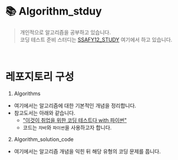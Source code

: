 # 📚 Algorithm_stduy
> 개인적으로 알고리즘을 공부하고 있습니다. <br>
> 코딩 테스트 준비 스터디는 [SSAFY12_STUDY](https://github.com/ramge132/SSAFY_Daejeon_Algorithm) 여기에서 하고 있습니다.

<br>

# 레포지토리 구성
1. Algorithms
  - 여기에서는 알고리즘에 대한 기본적인 개념을 정리합니다.
  - 참고도서는 아래와 같습니다.
    - ["이것이 취업을 위한 코딩 테스트다 with 파이썬"](https://www.aladin.co.kr/shop/wproduct.aspx?ItemId=247882118)
    - 코드는 `자바`와 `파이썬`을 사용하고자 합니다.
2. Algorithm_solution_code
  - 여기에서는 알고리즘 개념을 익힌 뒤 해당 유형의 코딩 문제를 풉니다.